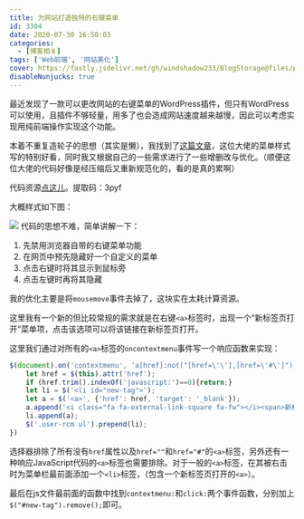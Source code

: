 ```yaml
---
title: 为网站打造独特的右键菜单
id: 3304
date: 2020-07-30 16:50:03
categories:
  - [博客相关]
tags: ['Web前端', '网站美化']
cover: https://fastly.jsdelivr.net/gh/windshadow233/BlogStorage@files/png/3a31d9effa327e9dfbecb9680a699b6d.png
disableNunjucks: true
---
```


最近发现了一款可以更改网站的右键菜单的WordPress插件，但只有WordPress可以使用，且插件不够轻量，用多了也会造成网站速度越来越慢，因此可以考虑实现用纯前端操作实现这个功能。

本着不重复造轮子的思想（其实是懒），我找到了[这篇文章](http://www.ixianzong.com/870.html)，这位大佬的菜单样式写的特别好看，同时我又根据自己的一些需求进行了一些增删改与优化。（顺便这位大佬的代码好像是经压缩后又重新规范化的，看的是真的累啊）


代码资源[点这儿](https://pan.baidu.com/s/1xG4hFufO7Os4LOm7M2ZRow)。提取码：3pyf


大概样式如下图：

![](https://fastly.jsdelivr.net/gh/windshadow233/BlogStorage@files/png/3a31d9effa327e9dfbecb9680a699b6d.png)
代码的思想不难，简单讲解一下：


1. 先禁用浏览器自带的右键菜单功能
2. 在网页中预先隐藏好一个自定义的菜单
3. 点击右键时将其显示到鼠标旁
4. 点击左键时再将其隐藏

我的优化主要是将`mousemove`事件去掉了，这块实在太耗计算资源。


这里我有一个新的但比较常规的需求就是在右键`<a>`标签时，出现一个“新标签页打开”菜单项，点击该选项可以将该链接在新标签页打开。


这里我们通过对所有的`<a>`标签的`oncontextmenu`事件写一个响应函数来实现：

```js
$(document).on('contextmenu', 'a[href]:not("[href=\'\'],[href=\'#\']")', function(){
	let href = $(this).attr('href');
	if (href.trim().indexOf('javascript:')==0){return;}
	let li = $('<li id="new-tag">');
	let a = $('<a>', {'href': href, 'target': '_blank'});
	a.append('<i class="fa fa-external-link-square fa-fw"></i><span>新标签页打开</span>');
	li.append(a);
	$('.user-rcm ul').prepend(li);
})
```

选择器排除了所有没有`href`属性以及`href=""`和`href="#"`的`<a>`标签，另外还有一种响应JavaScript代码的`<a>`标签也需要排除。对于一般的`<a>`标签，在其被右击时为菜单栏最前面添加一个`<li>`标签，（包含一个新标签页打开的`<a>`）。


最后在js文件最前面的函数中找到`contextmenu:`和`click:`两个事件函数，分别加上`$("#new-tag").remove();`即可。

